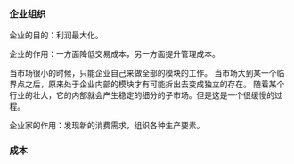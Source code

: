 ### 企业组织

企业的目的：利润最大化。

企业的作用：一方面降低交易成本，另一方面提升管理成本。

当市场很小的时候，只能企业自己来做全部的模块的工作。
当市场大到某一个临界点之后，原来处于企业内部的模块才有可能拆出去变成独立的存在。
随着某个行业的壮大，它的内部就会产生稳定的细分的子市场。但是这是一个很缓慢的过程。

企业家的作用：发现新的消费需求，组织各种生产要素。

### 成本

